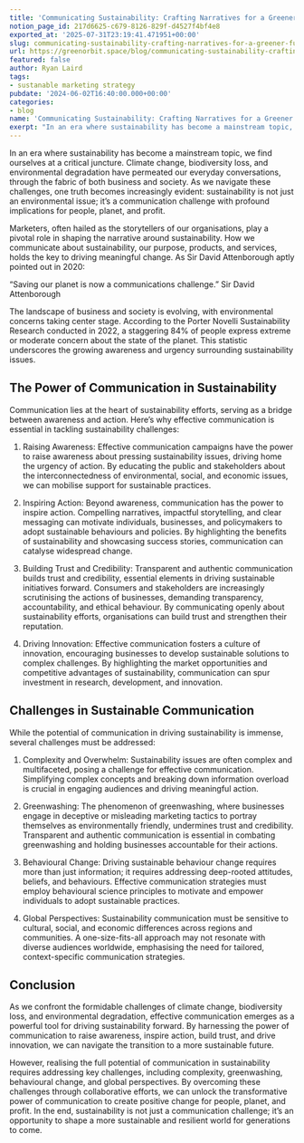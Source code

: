 ```yaml
---
title: 'Communicating Sustainability: Crafting Narratives for a Greener Future'
notion_page_id: 217d6625-c679-8126-829f-d4527f4bf4e8
exported_at: '2025-07-31T23:19:41.471951+00:00'
slug: communicating-sustainability-crafting-narratives-for-a-greener-future
url: https://greenorbit.space/blog/communicating-sustainability-crafting-narratives-for-a-greener-future/
featured: false
author: Ryan Laird
tags:
- sustanable marketing strategy
pubdate: '2024-06-02T16:40:00.000+00:00'
categories:
- blog
name: 'Communicating Sustainability: Crafting Narratives for a Greener Future'
exerpt: "In an era where sustainability has become a mainstream topic, we find ourselves at a critical juncture. Climate change, biodiversity loss, and environmental degradation have permeated our everyday conversations, through the fabric of both business and society. As we navigate these challenges, one truth becomes increasingly evident: sustainability is not just an environmental issue; it’s a communication challenge with profound implications for people, planet, and profit."
---
```


In an era where sustainability has become a mainstream topic, we find ourselves at a critical juncture. Climate change, biodiversity loss, and environmental degradation have permeated our everyday conversations, through the fabric of both business and society. As we navigate these challenges, one truth becomes increasingly evident: sustainability is not just an environmental issue; it’s a communication challenge with profound implications for people, planet, and profit.

Marketers, often hailed as the storytellers of our organisations, play a pivotal role in shaping the narrative around sustainability. How we communicate about sustainability, our purpose, products, and services, holds the key to driving meaningful change. As Sir David Attenborough aptly pointed out in 2020: 

> 
“Saving our planet is now a communications challenge.”
Sir David Attenborough

The landscape of business and society is evolving, with environmental concerns taking center stage. According to the Porter Novelli Sustainability Research conducted in 2022, a staggering 84% of people express extreme or moderate concern about the state of the planet. This statistic underscores the growing awareness and urgency surrounding sustainability issues.

## The Power of Communication in Sustainability

Communication lies at the heart of sustainability efforts, serving as a bridge between awareness and action. Here’s why effective communication is essential in tackling sustainability challenges:

1. Raising Awareness: Effective communication campaigns have the power to raise awareness about pressing sustainability issues, driving home the urgency of action. By educating the public and stakeholders about the interconnectedness of environmental, social, and economic issues, we can mobilise support for sustainable practices.

1. Inspiring Action: Beyond awareness, communication has the power to inspire action. Compelling narratives, impactful storytelling, and clear messaging can motivate individuals, businesses, and policymakers to adopt sustainable behaviours and policies. By highlighting the benefits of sustainability and showcasing success stories, communication can catalyse widespread change.

1. Building Trust and Credibility: Transparent and authentic communication builds trust and credibility, essential elements in driving sustainable initiatives forward. Consumers and stakeholders are increasingly scrutinising the actions of businesses, demanding transparency, accountability, and ethical behaviour. By communicating openly about sustainability efforts, organisations can build trust and strengthen their reputation.

1. Driving Innovation: Effective communication fosters a culture of innovation, encouraging businesses to develop sustainable solutions to complex challenges. By highlighting the market opportunities and competitive advantages of sustainability, communication can spur investment in research, development, and innovation.

## Challenges in Sustainable Communication

While the potential of communication in driving sustainability is immense, several challenges must be addressed:

1. Complexity and Overwhelm: Sustainability issues are often complex and multifaceted, posing a challenge for effective communication. Simplifying complex concepts and breaking down information overload is crucial in engaging audiences and driving meaningful action.

1. Greenwashing: The phenomenon of greenwashing, where businesses engage in deceptive or misleading marketing tactics to portray themselves as environmentally friendly, undermines trust and credibility. Transparent and authentic communication is essential in combating greenwashing and holding businesses accountable for their actions.

1. Behavioural Change: Driving sustainable behaviour change requires more than just information; it requires addressing deep-rooted attitudes, beliefs, and behaviours. Effective communication strategies must employ behavioural science principles to motivate and empower individuals to adopt sustainable practices.

1. Global Perspectives: Sustainability communication must be sensitive to cultural, social, and economic differences across regions and communities. A one-size-fits-all approach may not resonate with diverse audiences worldwide, emphasising the need for tailored, context-specific communication strategies.

## Conclusion

As we confront the formidable challenges of climate change, biodiversity loss, and environmental degradation, effective communication emerges as a powerful tool for driving sustainability forward. By harnessing the power of communication to raise awareness, inspire action, build trust, and drive innovation, we can navigate the transition to a more sustainable future.

However, realising the full potential of communication in sustainability requires addressing key challenges, including complexity, greenwashing, behavioural change, and global perspectives. By overcoming these challenges through collaborative efforts, we can unlock the transformative power of communication to create positive change for people, planet, and profit. In the end, sustainability is not just a communication challenge; it’s an opportunity to shape a more sustainable and resilient world for generations to come.